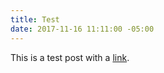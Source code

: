 ```yaml
---
title: Test
date: 2017-11-16 11:11:00 -05:00
---
```


This is a test post with a [link](http://www.microsearch.net).